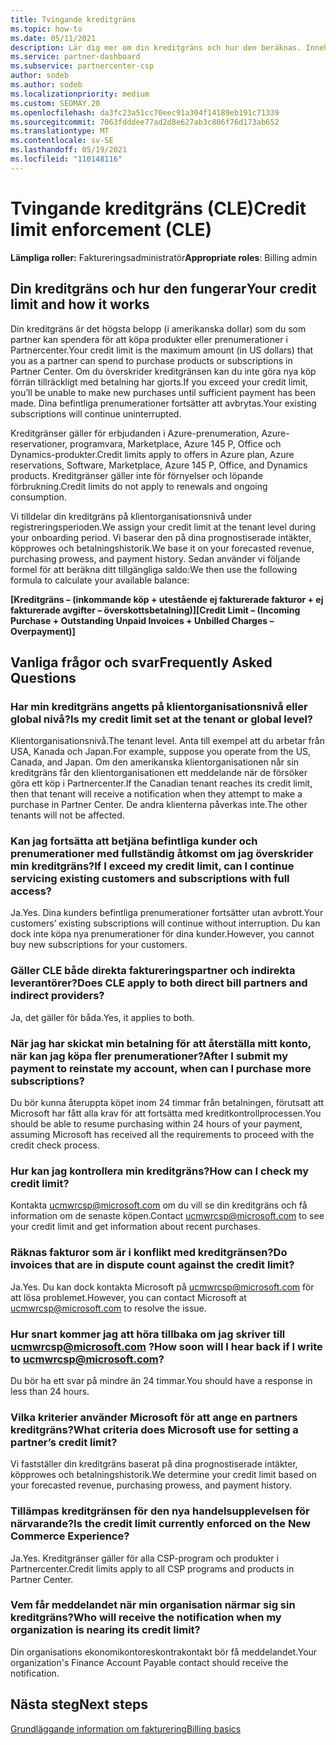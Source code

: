```yaml
---
title: Tvingande kreditgräns
ms.topic: how-to
ms.date: 05/11/2021
description: Lär dig mer om din kreditgräns och hur den beräknas. Innehåller vanliga frågor och svar.
ms.service: partner-dashboard
ms.subservice: partnercenter-csp
author: sodeb
ms.author: sodeb
ms.localizationpriority: medium
ms.custom: SEOMAY.20
ms.openlocfilehash: da3fc23a51cc70eec91a304f14189eb191c71339
ms.sourcegitcommit: 7063fdddee77ad2d8e627ab3c806f76d173ab652
ms.translationtype: MT
ms.contentlocale: sv-SE
ms.lasthandoff: 05/19/2021
ms.locfileid: "110148116"
---
```

# <a name="credit-limit-enforcement-cle"></a><span data-ttu-id="2dd75-104">Tvingande kreditgräns (CLE)</span><span class="sxs-lookup"><span data-stu-id="2dd75-104">Credit limit enforcement (CLE)</span></span>

<span data-ttu-id="2dd75-105">**Lämpliga roller:** Faktureringsadministratör</span><span class="sxs-lookup"><span data-stu-id="2dd75-105">**Appropriate roles**: Billing admin</span></span>

## <a name="your-credit-limit-and-how-it-works"></a><span data-ttu-id="2dd75-106">Din kreditgräns och hur den fungerar</span><span class="sxs-lookup"><span data-stu-id="2dd75-106">Your credit limit and how it works</span></span>

<span data-ttu-id="2dd75-107">Din kreditgräns är det högsta belopp (i amerikanska dollar) som du som partner kan spendera för att köpa produkter eller prenumerationer i Partnercenter.</span><span class="sxs-lookup"><span data-stu-id="2dd75-107">Your credit limit is the maximum amount (in US dollars) that you as a partner can spend to purchase products or subscriptions in Partner Center.</span></span> <span data-ttu-id="2dd75-108">Om du överskrider kreditgränsen kan du inte göra nya köp förrän tillräckligt med betalning har gjorts.</span><span class="sxs-lookup"><span data-stu-id="2dd75-108">If you exceed your credit limit, you’ll be unable to make new purchases until sufficient payment has been made.</span></span> <span data-ttu-id="2dd75-109">Dina befintliga prenumerationer fortsätter att avbrytas.</span><span class="sxs-lookup"><span data-stu-id="2dd75-109">Your existing subscriptions will continue uninterrupted.</span></span>

<span data-ttu-id="2dd75-110">Kreditgränser gäller för erbjudanden i Azure-prenumeration, Azure-reservationer, programvara, Marketplace, Azure 145 P, Office och Dynamics-produkter.</span><span class="sxs-lookup"><span data-stu-id="2dd75-110">Credit limits apply to offers in Azure plan, Azure reservations, Software, Marketplace, Azure 145 P, Office, and Dynamics products.</span></span> <span data-ttu-id="2dd75-111">Kreditgränser gäller inte för förnyelser och löpande förbrukning.</span><span class="sxs-lookup"><span data-stu-id="2dd75-111">Credit limits do not apply to renewals and ongoing consumption.</span></span>

<span data-ttu-id="2dd75-112">Vi tilldelar din kreditgräns på klientorganisationsnivå under registreringsperioden.</span><span class="sxs-lookup"><span data-stu-id="2dd75-112">We assign your credit limit at the tenant level during your onboarding period.</span></span> <span data-ttu-id="2dd75-113">Vi baserar den på dina prognostiserade intäkter, köpprowes och betalningshistorik.</span><span class="sxs-lookup"><span data-stu-id="2dd75-113">We base it on your forecasted revenue, purchasing prowess, and payment history.</span></span> <span data-ttu-id="2dd75-114">Sedan använder vi följande formel för att beräkna ditt tillgängliga saldo:</span><span class="sxs-lookup"><span data-stu-id="2dd75-114">We then use the following formula to calculate your available balance:</span></span>

<span data-ttu-id="2dd75-115">**[Kreditgräns – (inkommande köp + utestående ej fakturerade fakturor + ej fakturerade avgifter – överskottsbetalning)]**</span><span class="sxs-lookup"><span data-stu-id="2dd75-115">**[Credit Limit – (Incoming Purchase + Outstanding Unpaid Invoices + Unbilled Charges – Overpayment)]**</span></span>

## <a name="frequently-asked-questions"></a><span data-ttu-id="2dd75-116">Vanliga frågor och svar</span><span class="sxs-lookup"><span data-stu-id="2dd75-116">Frequently Asked Questions</span></span>

### <a name="is-my-credit-limit-set-at-the-tenant-or-global-level"></a><span data-ttu-id="2dd75-117">Har min kreditgräns angetts på klientorganisationsnivå eller global nivå?</span><span class="sxs-lookup"><span data-stu-id="2dd75-117">Is my credit limit set at the tenant or global level?</span></span>

<span data-ttu-id="2dd75-118">Klientorganisationsnivå.</span><span class="sxs-lookup"><span data-stu-id="2dd75-118">The tenant level.</span></span> <span data-ttu-id="2dd75-119">Anta till exempel att du arbetar från USA, Kanada och Japan.</span><span class="sxs-lookup"><span data-stu-id="2dd75-119">For example, suppose you operate from the US, Canada, and Japan.</span></span> <span data-ttu-id="2dd75-120">Om den amerikanska klientorganisationen når sin kreditgräns får den klientorganisationen ett meddelande när de försöker göra ett köp i Partnercenter.</span><span class="sxs-lookup"><span data-stu-id="2dd75-120">If the Canadian tenant reaches its credit limit, then that tenant will receive a notification when they attempt to make a purchase in Partner Center.</span></span> <span data-ttu-id="2dd75-121">De andra klienterna påverkas inte.</span><span class="sxs-lookup"><span data-stu-id="2dd75-121">The other tenants will not be affected.</span></span> 

### <a name="if-i-exceed-my-credit-limit-can-i-continue-servicing-existing-customers-and-subscriptions-with-full-access"></a><span data-ttu-id="2dd75-122">Kan jag fortsätta att betjäna befintliga kunder och prenumerationer med fullständig åtkomst om jag överskrider min kreditgräns?</span><span class="sxs-lookup"><span data-stu-id="2dd75-122">If I exceed my credit limit, can I continue servicing existing customers and subscriptions with full access?</span></span>

<span data-ttu-id="2dd75-123">Ja.</span><span class="sxs-lookup"><span data-stu-id="2dd75-123">Yes.</span></span> <span data-ttu-id="2dd75-124">Dina kunders befintliga prenumerationer fortsätter utan avbrott.</span><span class="sxs-lookup"><span data-stu-id="2dd75-124">Your customers’ existing subscriptions will continue without interruption.</span></span> <span data-ttu-id="2dd75-125">Du kan dock inte köpa nya prenumerationer för dina kunder.</span><span class="sxs-lookup"><span data-stu-id="2dd75-125">However, you cannot buy new subscriptions for your customers.</span></span>

### <a name="does-cle-apply-to-both-direct-bill-partners-and-indirect-providers"></a><span data-ttu-id="2dd75-126">Gäller CLE både direkta faktureringspartner och indirekta leverantörer?</span><span class="sxs-lookup"><span data-stu-id="2dd75-126">Does CLE apply to both direct bill partners and indirect providers?</span></span>

<span data-ttu-id="2dd75-127">Ja, det gäller för båda.</span><span class="sxs-lookup"><span data-stu-id="2dd75-127">Yes, it applies to both.</span></span>

### <a name="after-i-submit-my-payment-to-reinstate-my-account-when-can-i-purchase-more-subscriptions"></a><span data-ttu-id="2dd75-128">När jag har skickat min betalning för att återställa mitt konto, när kan jag köpa fler prenumerationer?</span><span class="sxs-lookup"><span data-stu-id="2dd75-128">After I submit my payment to reinstate my account, when can I purchase more subscriptions?</span></span> 

<span data-ttu-id="2dd75-129">Du bör kunna återuppta köpet inom 24 timmar från betalningen, förutsatt att Microsoft har fått alla krav för att fortsätta med kreditkontrollprocessen.</span><span class="sxs-lookup"><span data-stu-id="2dd75-129">You should be able to resume purchasing within 24 hours of your payment, assuming Microsoft has received all the requirements to proceed with the credit check process.</span></span>

### <a name="how-can-i-check-my-credit-limit"></a><span data-ttu-id="2dd75-130">Hur kan jag kontrollera min kreditgräns?</span><span class="sxs-lookup"><span data-stu-id="2dd75-130">How can I check my credit limit?</span></span>

<span data-ttu-id="2dd75-131">Kontakta [ucmwrcsp@microsoft.com](mailto:ucmwrcsp@microsoft.com) om du vill se din kreditgräns och få information om de senaste köpen.</span><span class="sxs-lookup"><span data-stu-id="2dd75-131">Contact [ucmwrcsp@microsoft.com](mailto:ucmwrcsp@microsoft.com) to see your credit limit and get information about recent purchases.</span></span>

### <a name="do-invoices-that-are-in-dispute-count-against-the-credit-limit"></a><span data-ttu-id="2dd75-132">Räknas fakturor som är i konflikt med kreditgränsen?</span><span class="sxs-lookup"><span data-stu-id="2dd75-132">Do invoices that are in dispute count against the credit limit?</span></span>

<span data-ttu-id="2dd75-133">Ja.</span><span class="sxs-lookup"><span data-stu-id="2dd75-133">Yes.</span></span> <span data-ttu-id="2dd75-134">Du kan dock kontakta Microsoft på [ucmwrcsp@microsoft.com](mailto:ucmwrcsp@microsoft.com) för att lösa problemet.</span><span class="sxs-lookup"><span data-stu-id="2dd75-134">However, you can contact Microsoft at [ucmwrcsp@microsoft.com](mailto:ucmwrcsp@microsoft.com) to resolve the issue.</span></span>

### <a name="how-soon-will-i-hear-back-if-i-write-to-ucmwrcspmicrosoftcom"></a><span data-ttu-id="2dd75-135">Hur snart kommer jag att höra tillbaka om jag skriver till ucmwrcsp@microsoft.com ?</span><span class="sxs-lookup"><span data-stu-id="2dd75-135">How soon will I hear back if I write to ucmwrcsp@microsoft.com?</span></span>

<span data-ttu-id="2dd75-136">Du bör ha ett svar på mindre än 24 timmar.</span><span class="sxs-lookup"><span data-stu-id="2dd75-136">You should have a response in less than 24 hours.</span></span> 

### <a name="what-criteria-does-microsoft-use-for-setting-a-partners-credit-limit"></a><span data-ttu-id="2dd75-137">Vilka kriterier använder Microsoft för att ange en partners kreditgräns?</span><span class="sxs-lookup"><span data-stu-id="2dd75-137">What criteria does Microsoft use for setting a partner’s credit limit?</span></span>

<span data-ttu-id="2dd75-138">Vi fastställer din kreditgräns baserat på dina prognostiserade intäkter, köpprowes och betalningshistorik.</span><span class="sxs-lookup"><span data-stu-id="2dd75-138">We determine your credit limit based on your forecasted revenue, purchasing prowess, and payment history.</span></span>

### <a name="is-the-credit-limit-currently-enforced-on-the-new-commerce-experience"></a><span data-ttu-id="2dd75-139">Tillämpas kreditgränsen för den nya handelsupplevelsen för närvarande?</span><span class="sxs-lookup"><span data-stu-id="2dd75-139">Is the credit limit currently enforced on the New Commerce Experience?</span></span>

<span data-ttu-id="2dd75-140">Ja.</span><span class="sxs-lookup"><span data-stu-id="2dd75-140">Yes.</span></span> <span data-ttu-id="2dd75-141">Kreditgränser gäller för alla CSP-program och produkter i Partnercenter.</span><span class="sxs-lookup"><span data-stu-id="2dd75-141">Credit limits apply to all CSP programs and products in Partner Center.</span></span>

### <a name="who-will-receive-the-notification-when-my-organization-is-nearing-its-credit-limit"></a><span data-ttu-id="2dd75-142">Vem får meddelandet när min organisation närmar sig sin kreditgräns?</span><span class="sxs-lookup"><span data-stu-id="2dd75-142">Who will receive the notification when my organization is nearing its credit limit?</span></span>

<span data-ttu-id="2dd75-143">Din organisations ekonomikontoreskontrakontakt bör få meddelandet.</span><span class="sxs-lookup"><span data-stu-id="2dd75-143">Your organization's Finance Account Payable contact should receive the notification.</span></span>

## <a name="next-steps"></a><span data-ttu-id="2dd75-144">Nästa steg</span><span class="sxs-lookup"><span data-stu-id="2dd75-144">Next steps</span></span>

[<span data-ttu-id="2dd75-145">Grundläggande information om fakturering</span><span class="sxs-lookup"><span data-stu-id="2dd75-145">Billing basics</span></span>](./billing-basics.md)
